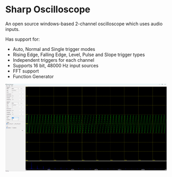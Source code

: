 
# Sharp Oscilloscope 

An open source windows-based 2-channel oscilloscope which uses audio inputs. 

Has support for: 
- Auto, Normal and Single trigger modes 
- Rising Edge, Falling Edge, Level, Pulse and Slope trigger types 
- Independent triggers for each channel
- Supports 16 bit, 48000 Hz input sources
- FFT support
- Function Generator

![alt text](https://github.com/mmcc1/SharpOscilloscope/blob/master/UI3.jpg?raw=true)
